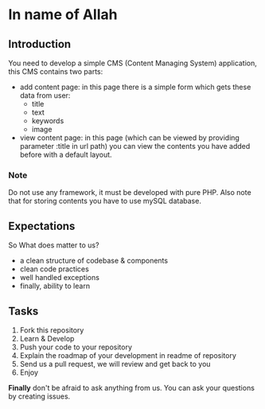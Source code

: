# In name of Allah

## Introduction
You need to develop a simple CMS (Content Managing System) application, this CMS contains two parts:
- add content page: in this page there is a simple form which gets these data from user:
  - title
  - text
  - keywords
  - image
- view content page: in this page (which can be viewed by providing parameter :title in url path) you can view the contents you have added before with a default layout.

### Note
Do not use any framework, it must be developed with pure PHP. Also note that for storing contents you have to use mySQL database.

## Expectations

So What does matter to us?
- a clean structure of codebase & components
- clean code practices
- well handled exceptions
- finally, ability to learn

## Tasks

1. Fork this repository
2. Learn & Develop
3. Push your code to your repository
4. Explain the roadmap of your development in readme of repository
5. Send us a pull request, we will review and get back to you
6. Enjoy

**Finally** don't be afraid to ask anything from us. You can ask your questions by creating issues.
